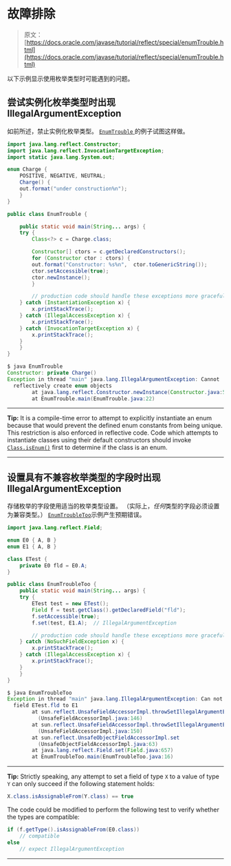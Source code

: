 # 故障排除

> 原文： [https://docs.oracle.com/javase/tutorial/reflect/special/enumTrouble.html](https://docs.oracle.com/javase/tutorial/reflect/special/enumTrouble.html)

以下示例显示使用枚举类型时可能遇到的问题。

## 尝试实例化枚举类型时出现 IllegalArgumentException

如前所述，禁止实例化枚举类型。 [``EnumTrouble`` ](example/EnumTrouble.java)的例子试图这样做。

```java
import java.lang.reflect.Constructor;
import java.lang.reflect.InvocationTargetException;
import static java.lang.System.out;

enum Charge {
    POSITIVE, NEGATIVE, NEUTRAL;
    Charge() {
	out.format("under construction%n");
    }
}

public class EnumTrouble {

    public static void main(String... args) {
	try {
	    Class<?> c = Charge.class;

 	    Constructor[] ctors = c.getDeclaredConstructors();
 	    for (Constructor ctor : ctors) {
		out.format("Constructor: %s%n",  ctor.toGenericString());
 		ctor.setAccessible(true);
 		ctor.newInstance();
 	    }

        // production code should handle these exceptions more gracefully
	} catch (InstantiationException x) {
	    x.printStackTrace();
	} catch (IllegalAccessException x) {
	    x.printStackTrace();
	} catch (InvocationTargetException x) {
	    x.printStackTrace();
	}
    }
}

```

```java
$ java EnumTrouble
Constructor: private Charge()
Exception in thread "main" java.lang.IllegalArgumentException: Cannot
  reflectively create enum objects
        at java.lang.reflect.Constructor.newInstance(Constructor.java:511)
        at EnumTrouble.main(EnumTrouble.java:22)

```

* * *

**Tip:** It is a compile-time error to attempt to explicitly instantiate an enum because that would prevent the defined enum constants from being unique. This restriction is also enforced in reflective code. Code which attempts to instantiate classes using their default constructors should invoke [`Class.isEnum()`](https://docs.oracle.com/javase/8/docs/api/java/lang/Class.html#isEnum--) first to determine if the class is an enum.

* * *

## 设置具有不兼容枚举类型的字段时出现 IllegalArgumentException

存储枚举的字段使用适当的枚举类型设置。 （实际上，*任何*类型的字段必须设置为兼容类型。） [``EnumTroubleToo``](example/EnumTroubleToo.java)示例产生预期错误。

```java
import java.lang.reflect.Field;

enum E0 { A, B }
enum E1 { A, B }

class ETest {
    private E0 fld = E0.A;
}

public class EnumTroubleToo {
    public static void main(String... args) {
	try {
	    ETest test = new ETest();
	    Field f = test.getClass().getDeclaredField("fld");
	    f.setAccessible(true);
 	    f.set(test, E1.A);  // IllegalArgumentException

        // production code should handle these exceptions more gracefully
	} catch (NoSuchFieldException x) {
	    x.printStackTrace();
	} catch (IllegalAccessException x) {
	    x.printStackTrace();
	}
    }
}

```

```java
$ java EnumTroubleToo
Exception in thread "main" java.lang.IllegalArgumentException: Can not set E0
  field ETest.fld to E1
        at sun.reflect.UnsafeFieldAccessorImpl.throwSetIllegalArgumentException
          (UnsafeFieldAccessorImpl.java:146)
        at sun.reflect.UnsafeFieldAccessorImpl.throwSetIllegalArgumentException
          (UnsafeFieldAccessorImpl.java:150)
        at sun.reflect.UnsafeObjectFieldAccessorImpl.set
          (UnsafeObjectFieldAccessorImpl.java:63)
        at java.lang.reflect.Field.set(Field.java:657)
        at EnumTroubleToo.main(EnumTroubleToo.java:16)

```

* * *

**Tip:** Strictly speaking, any attempt to set a field of type `X` to a value of type `Y` can only succeed if the following statement holds:

```java
X.class.isAssignableFrom(Y.class) == true

```

The code could be modified to perform the following test to verify whether the types are compatible:

```java
if (f.getType().isAssignableFrom(E0.class))
    // compatible
else
    // expect IllegalArgumentException

```

* * *
